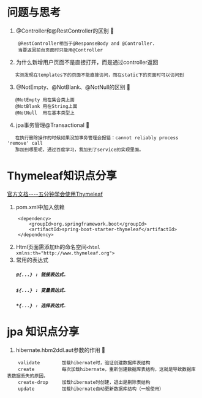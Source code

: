 # 问题与思考
1. @Controller和@RestController的区别 :lollipop:
```
    @RestController相当于@ResponseBody and @Controller.
    当要返回前台页面时只能用@Controller
```
2. 为什么新增用户页面不是直接打开，而是通过controller返回
```   
   实测发现在templates下的页面不能直接访问，而在static下的页面时可以访问到
```
3. @NotEmpty、@NotBlank、@NotNull的区别 :lollipop:
```   
   @NotEmpty 用在集合类上面 
   @NotBlank 用在String上面 
   @NotNull  用在基本类型上
```
4. jpa事务管理@Transactional :lollipop:
```
   在执行删除操作的时候如果没加事务管理会报错：cannot reliably process 'remove' call 
   那加到哪里呢，通过百度学习，我加到了service的实现里面。
```
# Thymeleaf知识点分享
[官方文档----五分钟学会使用Thymeleaf](http://www.thymeleaf.org/doc/articles/standarddialect5minutes.html "官方文档") 
1. pom.xml中加入依赖
```
    <dependency>
     	<groupId>org.springframework.boot</groupId>
     	<artifactId>spring-boot-starter-thymeleaf</artifactId>
    </dependency>
```
2. Html页面需添加th的命名空间`<html xmlns:th="http://www.thymeleaf.org">`
3. 常用的表达式
    ##### `@{...} : 链接表达式.`
    ##### `${...} : 变量表达式.`
    ##### `*{...} : 选择表达式.`
# jpa 知识点分享
1. hibernate.hbm2ddl.aut参数的作用 :lollipop:
````
    validate        加载hibernate时，验证创建数据库表结构
    create          每次加载hibernate，重新创建数据库表结构，这就是导致数据库表数据丢失的原因。
    create-drop     加载hibernate时创建，退出是删除表结构
    update          加载hibernate自动更新数据库结构（一般使用）
````   

    